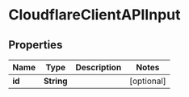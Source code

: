 # CloudflareClientAPIInput

## Properties
Name | Type | Description | Notes
------------ | ------------- | ------------- | -------------
**id** | **String** |  |  [optional]
